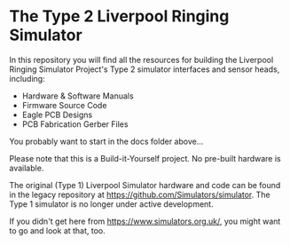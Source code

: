 # The Type 2 Liverpool Ringing Simulator

In this repository you will find all the resources for building the Liverpool Ringing Simulator Project's Type 2 simulator interfaces and sensor heads, including:
* Hardware & Software Manuals
* Firmware Source Code
* Eagle PCB Designs
* PCB Fabrication Gerber Files

You probably want to start in the docs folder above...

Please note that this is a Build-it-Yourself project. No pre-built hardware is available.

The original (Type 1) Liverpool Simulator hardware and code can be found in the legacy repository at https://github.com/Simulators/simulator. The Type 1 simulator is no longer under active development.

If you didn't get here from https://www.simulators.org.uk/, you might want to go and look at that, too.
